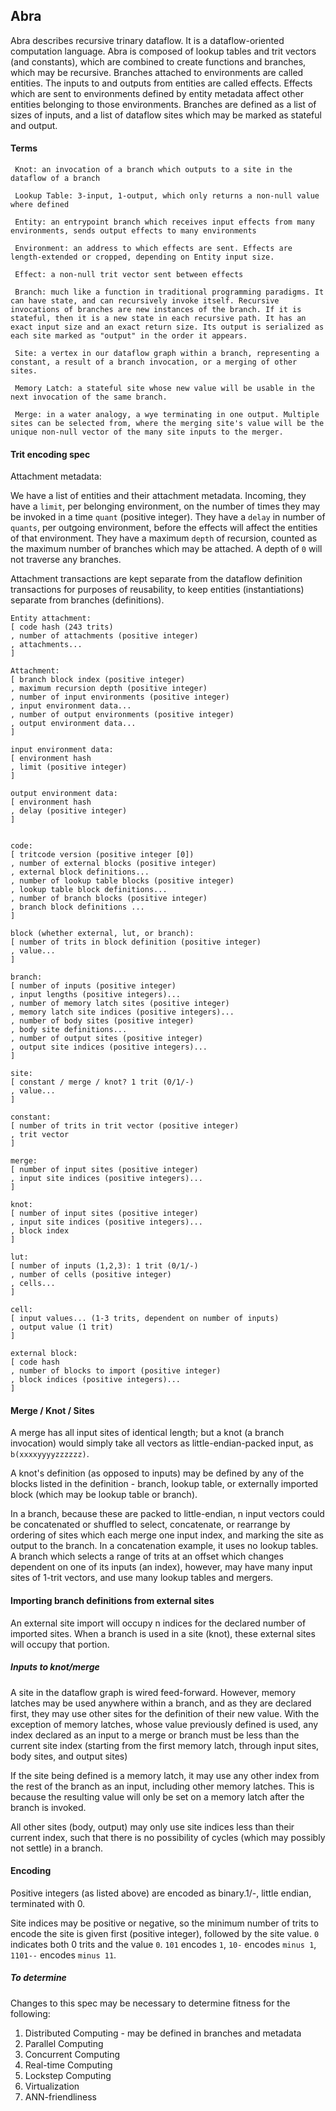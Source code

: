 
## Abra

Abra describes recursive trinary dataflow. It is a dataflow-oriented computation language.
Abra is composed of lookup tables and trit vectors (and constants), which are combined to create functions and branches, which may be recursive.
Branches attached to environments are called entities.
The inputs to and outputs from entities are called effects.
Effects which are sent to environments defined by entity metadata affect other entities belonging to those environments.
Branches are defined as a list of sizes of inputs, and a list of dataflow sites which may be marked as stateful and output.

#### Terms

```
 Knot: an invocation of a branch which outputs to a site in the dataflow of a branch

 Lookup Table: 3-input, 1-output, which only returns a non-null value where defined

 Entity: an entrypoint branch which receives input effects from many environments, sends output effects to many environments

 Environment: an address to which effects are sent. Effects are length-extended or cropped, depending on Entity input size.

 Effect: a non-null trit vector sent between effects

 Branch: much like a function in traditional programming paradigms. It can have state, and can recursively invoke itself. Recursive invocations of branches are new instances of the branch. If it is stateful, then it is a new state in each recursive path. It has an exact input size and an exact return size. Its output is serialized as each site marked as "output" in the order it appears.

 Site: a vertex in our dataflow graph within a branch, representing a constant, a result of a branch invocation, or a merging of other sites.
 
 Memory Latch: a stateful site whose new value will be usable in the next invocation of the same branch.
 
 Merge: in a water analogy, a wye terminating in one output. Multiple sites can be selected from, where the merging site's value will be the unique non-null vector of the many site inputs to the merger.
```

#### Trit encoding spec

Attachment metadata:

We have a list of entities and their attachment metadata. Incoming, they have a `limit`, per belonging environment, on the number of times they may be invoked in a time `quant` (positive integer). They have a `delay` in number of `quants`, per outgoing environment, before the effects will affect the entities of that environment. They have a maximum `depth` of recursion, counted as the maximum number of branches which may be attached. A depth of `0` will not traverse any branches.

Attachment transactions are kept separate from the dataflow definition transactions for purposes of reusability, to keep entities (instantiations) separate from branches (definitions).

```
Entity attachment:
[ code hash (243 trits)
, number of attachments (positive integer)
, attachments...
]

Attachment:
[ branch block index (positive integer)
, maximum recursion depth (positive integer)
, number of input environments (positive integer)
, input environment data...
, number of output environments (positive integer)
, output environment data...
]

input environment data:
[ environment hash
, limit (positive integer)
]

output environment data:
[ environment hash
, delay (positive integer)
]


code:
[ tritcode version (positive integer [0])
, number of external blocks (positive integer)
, external block definitions...
, number of lookup table blocks (positive integer)
, lookup table block definitions...
, number of branch blocks (positive integer)
, branch block definitions ...
]

block (whether external, lut, or branch):
[ number of trits in block definition (positive integer)
, value...
]

branch:
[ number of inputs (positive integer)
, input lengths (positive integers)...
, number of memory latch sites (positive integer)
, memory latch site indices (positive integers)...
, number of body sites (positive integer)
, body site definitions...
, number of output sites (positive integer)
, output site indices (positive integers)...
]

site:
[ constant / merge / knot? 1 trit (0/1/-)
, value...
]

constant:
[ number of trits in trit vector (positive integer)
, trit vector
]

merge:
[ number of input sites (positive integer)
, input site indices (positive integers)...
]

knot:
[ number of input sites (positive integer)
, input site indices (positive integers)...
, block index
]

lut:
[ number of inputs (1,2,3): 1 trit (0/1/-)
, number of cells (positive integer)
, cells...
]

cell:
[ input values... (1-3 trits, dependent on number of inputs)
, output value (1 trit)
]

external block:
[ code hash
, number of blocks to import (positive integer)
, block indices (positive integers)...
]
```

#### Merge / Knot / Sites

A merge has all input sites of identical length; but a knot (a branch invocation) would simply take all vectors as little-endian-packed input, as `b(xxxxyyyyzzzzzz)`.

A knot's definition (as opposed to inputs) may be defined by any of the blocks listed in the definition - branch, lookup table, or externally imported block (which may be lookup table or branch).

In a branch, because these are packed to little-endian, n input vectors could be concatenated or shuffled to select, concatenate, or rearrange by ordering of sites which each merge one input index, and marking the site as output to the branch. In a concatenation example, it uses no lookup tables. A branch which selects a range of trits at an offset which changes dependent on one of its inputs (an index), however, may have many input sites of 1-trit vectors, and use many lookup tables and mergers.

#### Importing branch definitions from external sites

An external site import will occupy n indices for the declared number of imported sites. When a branch is used in a site (knot), these external sites will occupy that portion.

##### Inputs to knot/merge

A site in the dataflow graph is wired feed-forward. However, memory latches may be used anywhere within a branch, and as they are declared first, they may use other sites for the definition of their new value.
With the exception of memory latches, whose value previously defined is used, any index declared as an input to a merge or branch must be less than the current site index (starting from the first memory latch, through input sites, body sites, and output sites)

If the site being defined is a memory latch, it may use any other index from the rest of the branch as an input, including other memory latches. This is because the resulting value will only be set on a memory latch after the branch is invoked.

All other sites (body, output) may only use site indices less than their current index, such that there is no possibility of cycles (which may possibly not settle) in a branch.

#### Encoding
Positive integers (as listed above) are encoded as binary.1/-, little endian, terminated with 0.

Site indices may be positive or negative, so the minimum number of trits to encode the site is given first (positive integer), followed by the site value. `0` indicates both 0 trits and the value `0`. `101` encodes `1`, `10-` encodes `minus 1`, `1101--` encodes `minus 11`.

##### To determine
Changes to this spec may be necessary to determine fitness for the following:

1. Distributed Computing - may be defined in branches and metadata
2. Parallel Computing
3. Concurrent Computing
4. Real-time Computing
5. Lockstep Computing
6. Virtualization
7. ANN-friendliness

